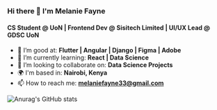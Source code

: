 ### Hi there 👋 I'm Melanie Fayne

#### CS Student @ UoN | Frontend Dev @ Sisitech Limited | UI/UX Lead @ GDSC UoN

- 🔭 I’m good at: **Flutter | Angular | Django | Figma | Adobe**
- 🌱 I’m currently learning: **React | Data Science**
- 👯 I’m looking to collaborate on: **Data Science Projects**
- 🌍 I'm based in: **Nairobi, Kenya**
- 📫 How to reach me: **melaniefayne33@gmail.com**

![Anurag's GitHub stats](https://github-readme-stats.vercel.app/api?username=mel-fayne&show_icons=true&count_private=true&hide=stars,issues)
<!-- 
<img width="700px" src="https://wakatime.com/share/@2cb2926c-f61f-4a2d-b99d-1899a4743fb8/d3f39d84-755c-4bc4-81bd-c5c524fa1ff9.svg">

   -->
